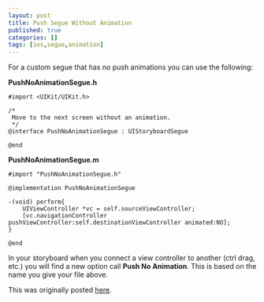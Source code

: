 ```yaml
---
layout: post
title: Push Segue Without Animation
published: true
categories: []
tags: [ios,segue,animation]
---
```


For a custom segue that has no push animations you can use the following:

**PushNoAnimationSegue.h**

	#import <UIKit/UIKit.h>

	/*
	 Move to the next screen without an animation.
	 */
	@interface PushNoAnimationSegue : UIStoryboardSegue

	@end

**PushNoAnimationSegue.m**

	#import "PushNoAnimationSegue.h"

	@implementation PushNoAnimationSegue

	-(void) perform{
	    UIViewController *vc = self.sourceViewController;
	    [vc.navigationController pushViewController:self.destinationViewController animated:NO];
	}

	@end

In your storyboard when you connect a view controller to another (ctrl drag, etc.) you will find a new option call **Push No Animation**. This is based on the name you give your file above.

This was originally posted [here](http://stackoverflow.com/questions/16209113/push-segue-in-xcode-with-no-animation).